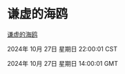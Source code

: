 # 谦虚的海鸥
[谦虚的海鸥](http://219.139.197.74:56308/qxdho/course/base/hotlink/index.php)

2024年 10月 27日 星期日 22:00:01 CST

2024年 10月 27日 星期日 14:00:01 GMT
